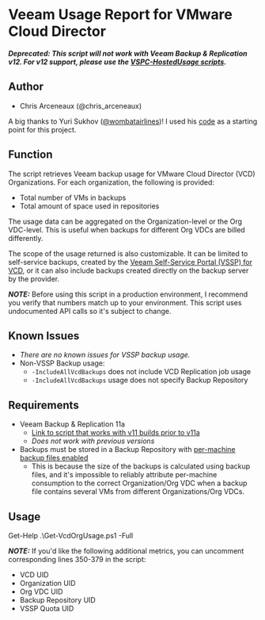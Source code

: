 # Veeam Usage Report for VMware Cloud Director

***Deprecated: This script will not work with Veeam Backup & Replication v12. For v12 support, please use the [VSPC-HostedUsage scripts](../VSPC-HostedUsage/).***

## Author

* Chris Arceneaux (@chris_arceneaux)

A big thanks to Yuri Sukhov ([@wombatairlines](https://twitter.com/wombatairlines))! I used his [code](https://github.com/wombatonfire/veeam-powershell/tree/master/New-OrgBackupReport) as a starting point for this project.

## Function

The script retrieves Veeam backup usage for VMware Cloud Director (VCD) Organizations. For each organization, the following is provided:

* Total number of VMs in backups
* Total amount of space used in repositories

The usage data can be aggregated on the Organization-level or the Org VDC-level. This is useful when backups for different Org VDCs are billed differently.

The scope of the usage returned is also customizable. It can be limited to self-service backups, created by the [Veeam Self-Service Portal (VSSP) for VCD](https://helpcenter.veeam.com/docs/backup/em/em_managing_vms_in_vcd_org.html?ver=110), or it can also include backups created directly on the backup server by the provider.

***NOTE:*** Before using this script in a production environment, I recommend you verify that numbers match up to your environment. This script uses undocumented API calls so it's subject to change.

## Known Issues

* *There are no known issues for VSSP backup usage.*
* Non-VSSP Backup usage:
  * `-IncludeAllVcdBackups` does not include VCD Replication job usage
  * `-IncludeAllVcdBackups` usage does not specify Backup Repository

## Requirements

* Veeam Backup & Replication 11a
  * [Link to script that works with v11 builds prior to v11a](https://github.com/VeeamHub/powershell/tree/a6e04d85e894c56f3ae913025f6444eac9aa57e1/VCD-OrgUsageReport)
  * _Does not work with previous versions_
* Backups must be stored in a Backup Repository with [per-machine backup files enabled](https://helpcenter.veeam.com/docs/backup/vsphere/repository_repository.html?ver=110)
  * This is because the size of the backups is calculated using backup files, and it's impossible to reliably attribute per-machine consumption to the correct Organization/Org VDC when a backup file contains several VMs from different Organizations/Org VDCs.

## Usage

Get-Help .\Get-VcdOrgUsage.ps1 -Full

***NOTE:*** If you'd like the following additional metrics, you can uncomment corresponding lines 350-379 in the script:

* VCD UID
* Organization UID
* Org VDC UID
* Backup Repository UID
* VSSP Quota UID
